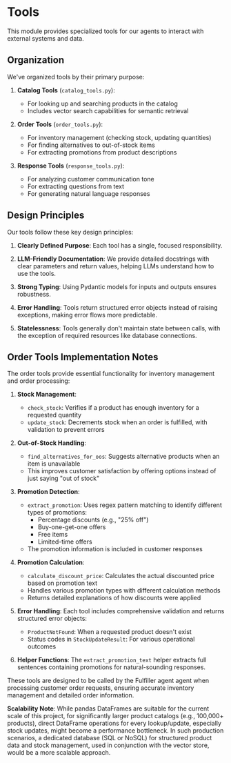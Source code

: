 # Tools

This module provides specialized tools for our agents to interact with external systems and data.

## Organization

We've organized tools by their primary purpose:

1. **Catalog Tools** (`catalog_tools.py`):
   - For looking up and searching products in the catalog
   - Includes vector search capabilities for semantic retrieval

2. **Order Tools** (`order_tools.py`):
   - For inventory management (checking stock, updating quantities)
   - For finding alternatives to out-of-stock items
   - For extracting promotions from product descriptions

3. **Response Tools** (`response_tools.py`):
   - For analyzing customer communication tone
   - For extracting questions from text
   - For generating natural language responses

## Design Principles

Our tools follow these key design principles:

1. **Clearly Defined Purpose**: Each tool has a single, focused responsibility.

2. **LLM-Friendly Documentation**: We provide detailed docstrings with clear parameters and return values, helping LLMs understand how to use the tools.

3. **Strong Typing**: Using Pydantic models for inputs and outputs ensures robustness.

4. **Error Handling**: Tools return structured error objects instead of raising exceptions, making error flows more predictable.

5. **Statelessness**: Tools generally don't maintain state between calls, with the exception of required resources like database connections.

## Order Tools Implementation Notes

The order tools provide essential functionality for inventory management and order processing:

1. **Stock Management**:
   - `check_stock`: Verifies if a product has enough inventory for a requested quantity
   - `update_stock`: Decrements stock when an order is fulfilled, with validation to prevent errors

2. **Out-of-Stock Handling**:
   - `find_alternatives_for_oos`: Suggests alternative products when an item is unavailable
   - This improves customer satisfaction by offering options instead of just saying "out of stock"

3. **Promotion Detection**:
   - `extract_promotion`: Uses regex pattern matching to identify different types of promotions:
     - Percentage discounts (e.g., "25% off")
     - Buy-one-get-one offers
     - Free items
     - Limited-time offers
   - The promotion information is included in customer responses

4. **Promotion Calculation**:
   - `calculate_discount_price`: Calculates the actual discounted price based on promotion text
   - Handles various promotion types with different calculation methods
   - Returns detailed explanations of how discounts were applied

5. **Error Handling**: Each tool includes comprehensive validation and returns structured error objects:
   - `ProductNotFound`: When a requested product doesn't exist
   - Status codes in `StockUpdateResult`: For various operational outcomes

6. **Helper Functions**: The `extract_promotion_text` helper extracts full sentences containing promotions for natural-sounding responses.

These tools are designed to be called by the Fulfiller agent agent when processing customer order requests,
ensuring accurate inventory management and detailed order information.

**Scalability Note**: While pandas DataFrames are suitable for the current scale of this project,
for significantly larger product catalogs (e.g., 100,000+ products), direct DataFrame operations
for every lookup/update, especially stock updates, might become a performance bottleneck.
In such production scenarios, a dedicated database (SQL or NoSQL) for structured product data
and stock management, used in conjunction with the vector store, would be a more scalable approach.